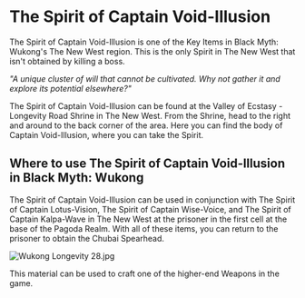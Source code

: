 # The Spirit of Captain Void-Illusion

The Spirit of Captain Void-Illusion is one of the Key Items in Black Myth: Wukong's The New West region. This is the only Spirit in The New West that isn't obtained by killing a boss. 

_"A unique cluster of will that cannot be cultivated. Why not gather it and explore its potential elsewhere?"_

The Spirit of Captain Void-Illusion can be found at the Valley of Ecstasy - Longevity Road Shrine in The New West. From the Shrine, head to the right and around to the back corner of the area. Here you can find the body of Captain Void-Illusion, where you can take the Spirit. 

## Where to use The Spirit of Captain Void-Illusion in Black Myth: Wukong

The Spirit of Captain Void-Illusion can be used in conjunction with The Spirit of Captain Lotus-Vision, The Spirit of Captain Wise-Voice, and The Spirit of Captain Kalpa-Wave in The New West at the prisoner in the first cell at the base of the Pagoda Realm. With all of these items, you can return to the prisoner to obtain the Chubai Spearhead. 

![Wukong Longevity 28.jpg](https://oyster.ignimgs.com/mediawiki/apis.ign.com/black-myth-wukong/3/3e/Wukong_Longevity_28.jpg)

This material can be used to craft one of the higher-end Weapons in the game. 
